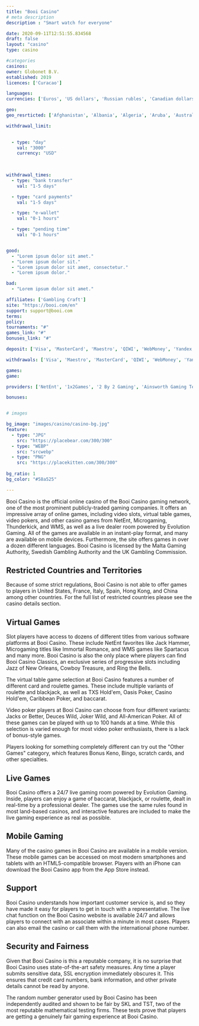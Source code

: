 ```yaml
---
title: "Booi Casino"
# meta description
description : "Smart watch for everyone"

date: 2020-09-11T12:51:55.834568
draft: false
layout: "casino" 
type: casino

#categories
casinos: 
owner: Globonet B.V.
established: 2019
licences: ['Curacao']

languages: 
currencies: ['Euros', 'US dollars', 'Russian rubles', 'Canadian dollars']

geo: 
geo_resrticted: ['Afghanistan', 'Albania', 'Algeria', 'Aruba', 'Australia', 'Australian Capital Territory', 'New South Wales', 'Northern Territory', 'Queensland', 'South Australia', 'Tasmania', 'Victoria', 'Western Australia', 'Bahrain', 'Belgium', 'Belize', 'Bhutan', 'Bonaire', 'Brunei', 'Bulgaria', 'Cambodia', 'China', 'Colombia', 'Costa Rica', 'Croatia', 'Cuba', 'Cyprus', 'Denmark', 'Egypt', 'Ethiopia', 'Falkland Islands', 'France', 'French Guiana', 'Germany', 'Schleswig-Holstein', 'Hungary', 'Indonesia', 'Iran', 'Iraq', 'Israel', 'Italy', 'Japan', 'Kuwait', 'Latvia', 'Lebanon', 'Libya', 'Mali', 'Malta', 'Martinique', 'Mauritania', 'Montenegro', 'Nepal', 'Netherlands', 'New Zealand', 'North Korea', 'Oman', 'Pakistan', 'Panama', 'Puerto Rico', 'Qatar', 'Romania', 'Saba', 'Saint Martin', 'Saudi Arabia', 'Singapore', 'Somalia', 'South Africa', 'South Korea', 'Spain', 'Sri Lanka', 'Sudan', 'Sweden', 'Switzerland', 'Syria', 'Thailand', 'Trinidad and Tobago', 'Turkey', 'Turkmenistan', 'Ukraine', 'United Arab Emirates', 'United Kingdom', 'United States', 'Alabama', 'Alaska', 'American Samoa', 'Arizona', 'Arkansas', 'California', 'Colorado', 'Connecticut', 'Delaware', 'District of Columbia', 'Florida', 'Georgia(US)', 'Guam', 'Hawaii', 'Idaho', 'Illinois', 'Indiana', 'Iowa', 'Kansas', 'Kentucky', 'Louisiana', 'Maine', 'Maryland', 'Massachusetts', 'Michigan', 'Minnesota', 'Mississippi', 'Missouri', 'Montana', 'Nebraska', 'Nevada', 'New Hampshire', 'New Jersey', 'New Mexico', 'New York', 'North Carolina', 'North Dakota', 'Northern Mariana Islands', 'Ohio', 'Oklahoma', 'Oregon', 'Pennsylvania', 'Rhode Island', 'South Carolina', 'South Dakota', 'Tennessee', 'Texas', 'U.S. Virgin Islands', 'Utah', 'Vermont', 'Virginia', 'Washington', 'West Virginia', 'Wisconsin', 'Wyoming', 'Vietnam']

withdrawal_limit:

  
  - type: "day"
    val: "3000"
    currency: "USD"
  
  

withdrawal_times:
  - type: "bank transfer"
    val: "1-5 days"

  - type: "card payments"
    val: "1-5 days"

  - type: "e-wallet"
    val: "0-1 hours"

  - type: "pending time"
    val: "0-1 hours"


good:
  - "Lorem ipsum dolor sit amet."
  - "Lorem ipsum dolor sit."
  - "Lorem ipsum dolor sit amet, consectetur."
  - "Lorem ipsum dolor."

bad:
  - "Lorem ipsum dolor sit amet."

affiliates: ['Gambling Craft']
site: "https://booi.com/en"
support: support@booi.com
terms:
policy:
tournaments: "#"
games_link: "#"
bonuses_link: "#"

deposit: ['Visa', 'MasterCard', 'Maestro', 'QIWI', 'WebMoney', 'Yandex Money', 'EcoPayz', 'MuchBetter', 'Interac', 'Perfect Money', 'Skrill', 'Neteller', 'Bitcoin', 'Ethereum', 'Ripple', 'Dogecoin', 'Litecoin', 'Dash']

withdrawals: ['Visa', 'Maestro', 'MasterCard', 'QIWI', 'WebMoney', 'Yandex Money', 'EcoPayz', 'MuchBetter', 'Interac', 'Perfect Money', 'Skrill', 'Neteller', 'Bitcoin', 'Ethereum', 'Litecoin', 'Dogecoin', 'Dash', 'Ripple']

games: 
game:

providers: ['NetEnt', '1x2Games', '2 By 2 Gaming', 'Ainsworth Gaming Technology', 'Amatic Industries', 'Betsoft', 'Big Time Gaming', 'Blueprint Gaming', 'Booming Games', 'Booongo Gaming', 'Elk Studios', 'Endorphina', 'Evolution Gaming', 'Genesis Gaming', 'Habanero', 'Iron Dog Studios', 'Just For The Win', 'Microgaming', 'Nolimit City', "Play'n GO", 'Playson', 'Pragmatic Play', 'Push Gaming', 'Quickspin', 'Rabcat', 'Red Tiger Gaming', 'Relax Gaming', 'Wazdan', 'Yggdrasil Gaming', 'Belatra', 'BF Games', 'Ganapati', 'Hacksaw Gaming', 'Spinomenal', 'Thunderkick', 'Tom Horn Gaming']

bonuses:


# images

bg_image: "images/casino/casino-bg.jpg"  
feature:
  - type: "JPG" 
    src: "https://placebear.com/300/300"
  - type: "WEBP"
    src: "srcwebp"
  - type: "PNG"
    src: "https://placekitten.com/300/300"  
 
bg_ratio: 1 
bg_color: "#58a525"  

---
```


Booi Casino is the official online casino of the Booi Casino gaming network, one of the most prominent publicly-traded gaming companies. It offers an impressive array of online games, including video slots, virtual table games, video pokers, and other casino games from NetEnt, Microgaming, Thunderkick, and WMS, as well as a live dealer room powered by Evolution Gaming. All of the games are available in an instant-play format, and many are available on mobile devices. Furthermore, the site offers games in over a dozen different languages. Booi Casino is licensed by the Malta Gaming Authority, Swedish Gambling Authority and the UK Gambling Commission.

## Restricted Countries and Territories
Because of some strict regulations, Booi Casino is not able to offer games to players in United States, France, Italy, Spain, Hong Kong, and China among other countries. For the full list of restricted countries please see the casino details section.

## Virtual Games
Slot players have access to dozens of different titles from various software platforms at Booi Casino. These include NetEnt favorites like Jack Hammer, Microgaming titles like Immortal Romance, and WMS games like Spartacus and many more. Booi Casino is also the only place where players can find Booi Casino Classics, an exclusive series of progressive slots including Jazz of New Orleans, Cowboy Treasure, and Ring the Bells.

The virtual table game selection at Booi Casino features a number of different card and roulette games. These include multiple variants of roulette and blackjack, as well as TXS Hold'em, Oasis Poker, Casino Hold'em, Caribbean Poker, and baccarat.

Video poker players at Booi Casino can choose from four different variants: Jacks or Better, Deuces Wild, Joker Wild, and All-American Poker. All of these games can be played with up to 100 hands at a time. While this selection is varied enough for most video poker enthusiasts, there is a lack of bonus-style games.

Players looking for something completely different can try out the "Other Games" category, which features Bonus Keno, Bingo, scratch cards, and other specialties.

## Live Games
Booi Casino offers a 24/7 live gaming room powered by Evolution Gaming. Inside, players can enjoy a game of baccarat, blackjack, or roulette, dealt in real-time by a professional dealer. The games use the same rules found in most land-based casinos, and interactive features are included to make the live gaming experience as real as possible.

## Mobile Gaming
Many of the casino games in Booi Casino are available in a mobile version. These mobile games can be accessed on most modern smartphones and tablets with an HTML5-compatible browser. Players with an iPhone can download the Booi Casino app from the App Store instead.

## Support
Booi Casino understands how important customer service is, and so they have made it easy for players to get in touch with a representative. The live chat function on the Booi Casino website is available 24/7 and allows players to connect with an associate within a minute in most cases. Players can also email the casino or call them with the international phone number.

## Security and Fairness
Given that Booi Casino is this a reputable company, it is no surprise that Booi Casino uses state-of-the-art safety measures. Any time a player submits sensitive data, SSL encryption immediately obscures it. This ensures that credit card numbers, bank information, and other private details cannot be read by anyone.

The random number generator used by Booi Casino has been independently audited and shown to be fair by SKL and TST, two of the most reputable mathematical testing firms. These tests prove that players are getting a genuinely fair gaming experience at Booi Casino.